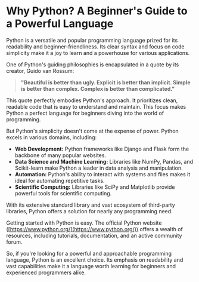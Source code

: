 # Why Python? A Beginner's Guide to a Powerful Language

Python is a versatile and popular programming language prized for its readability and beginner-friendliness. Its clear syntax and focus on code simplicity make it a joy to learn and a powerhouse for various applications.

One of Python's guiding philosophies is encapsulated in a quote by its creator, Guido van Rossum:

> **"Beautiful is better than ugly. Explicit is better than implicit. Simple is better than complex. Complex is better than complicated."**

This quote perfectly embodies Python's approach. It prioritizes clean, readable code that is easy to understand and maintain. This focus makes Python a perfect language for beginners diving into the world of programming.

But Python's simplicity doesn't come at the expense of power. Python excels in various domains, including:

-   **Web Development:** Python frameworks like Django and Flask form the backbone of many popular websites.
-   **Data Science and Machine Learning:** Libraries like NumPy, Pandas, and Scikit-learn make Python a leader in data analysis and manipulation.
-   **Automation:** Python's ability to interact with systems and files makes it ideal for automating repetitive tasks.
-   **Scientific Computing:** Libraries like SciPy and Matplotlib provide powerful tools for scientific computing.

With its extensive standard library and vast ecosystem of third-party libraries, Python offers a solution for nearly any programming need.

Getting started with Python is easy. The official Python website ([https://www.python.org/](https://www.python.org/)) offers a wealth of resources, including tutorials, documentation, and an active community forum.

So, if you're looking for a powerful and approachable programming language, Python is an excellent choice. Its emphasis on readability and vast capabilities make it a language worth learning for beginners and experienced programmers alike.
